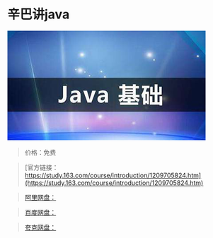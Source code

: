 # 辛巴讲java

![img](../../../assets/study163/free/f4016877481841648030aa077103e3d5.jpg)

> 价格：免费

> [官方链接：https://study.163.com/course/introduction/1209705824.htm](https://study.163.com/course/introduction/1209705824.htm)

> [阿里网盘：]()

> [百度网盘：]()

> [夸克网盘：]()
